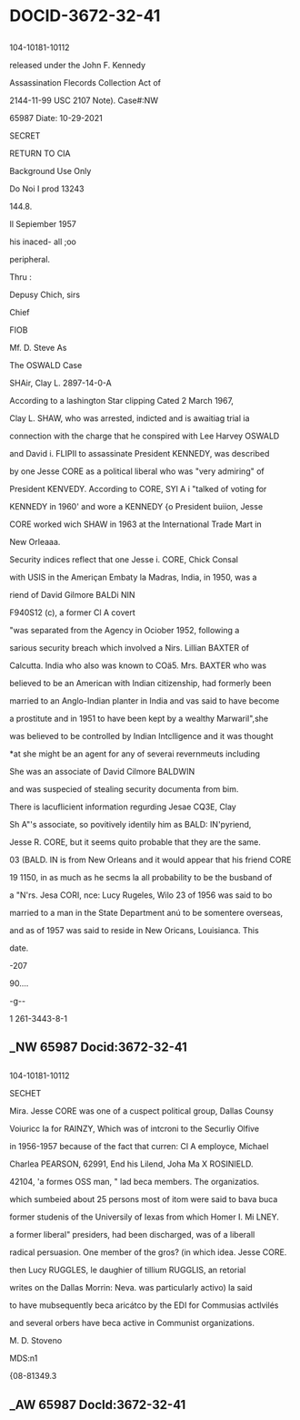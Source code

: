 # DOCID-3672-32-41

##
104-10181-10112

released under the John F. Kennedy

Assassination Flecords Collection Act of

2144-11-99 USC 2107 Note). Case#:NW

65987 Diate: 10-29-2021

SECRET

RETURN TO CIA

Background Use Only

Do Noi I prod 13243

144.8.

Il Sepiember 1957

his inaced- all ;oo

peripheral.

Thru :

Depusy Chich, sirs

Chief

FIOB

Mf. D. Steve As

The OSWALD Case

SHAir, Clay L. 2897-14-0-A

According to a lashington Star clipping Cated 2 March 1967,

Clay L. SHAW, who was arrested, indicted and is awaitiag trial ia

connection with the charge that he conspired with Lee Harvey OSWALD

and David i. FLIPII to assassinate President KENNEDY, was described

by one Jesse CORE as a political liberal who was "very admiring" of

President KENVEDY. According to CORE, SYl A i "talked of voting for

KENNEDY in 1960' and wore a KENNEDY {o President buiion, Jesse

CORE worked wich SHAW in 1963 at the International Trade Mart in

New Orleaaa.

Security indices reflect that one Jesse i. CORE, Chick Consal

with USIS in the Ameriçan Embaty la Madras, India, in 1950, was a

riend of David Gilmore BALDi NIN

F940S12 (c), a former Cl A covert

"was separated from the Agency in Ociober 1952, following a

sarious security breach which involved a Nirs. Lillian BAXTER of

Calcutta. India who also was known to COä5. Mrs. BAXTER who was

believed to be an American with Indian citizenship, had formerly been

married to an Anglo-Indian planter in India and vas said to have become

a prostitute and in 1951 to have been kept by a wealthy Marwaril",she

was believed to be controlled by Indian Intclligence and it was thought

*at she might be an agent for any of severai revernmeuts including

She was an associate of David Cilmore BALDWIN

and was suspecied of stealing security documenta from bim.

There is lacuflicient information regurding Jesae CQ3E, Clay

Sh A"'s associate, so povitively identily him as BALD: IN'pyriend,

Jesse R. CORE, but it seems quito probable that they are the same.

03 (BALD. IN is from New Orleans and it would appear that his friend CORE

19 1150, in as much as he secms la all probability to be the busband of

a "N'rs. Jesa CORI, nce: Lucy Rugeles, Wilo 23 of 1956 was said to bo

married to a man in the State Department anú to be somentere overseas,

and as of 1957 was said to reside in New Oricans, Louisianca. This

date.

-207

90....

-g--

1 261-3443-8-1

_NW 65987 Docid:3672-32-41
---

##
104-10181-10112

SECHET

Mira. Jesse CORE was one of a cuspect political group, Dallas Counsy

Voiuricc Ia for RAINZY, Which was of intcroni to the Securliy Olfive

in 1956-1957 because of the fact that curren: Cl A employce, Michael

Charlea PEARSON, 62991, End his Lilend, Joha Ma X ROSINIELD.

42104, 'a formes OSS man, " lad beca members. The organizatios.

which sumbeied about 25 persons most of itom were said to bava buca

former studenis of the Universily of Iexas from which Homer I. Mi LNEY.

a former liberal" presiders, had been discharged, was of a liberall

radical persuasion. One member of the gros? (in which idea. Jesse CORE.

then Lucy RUGGLES, le daughier of tillium RUGGLIS, an retorial

writes on the Dallas Morrin: Neva. was particularly activo) la said

to have mubsequently beca aricátco by the EDI for Commusias actlvilés

and several orbers have beca active in Communist organizations.

M. D. Stoveno

MDS:n1

{08-81349.3

_AW 65987 Docld:3672-32-41
---


